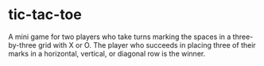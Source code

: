 
# tic-tac-toe

A mini game for two players who take turns marking the spaces in a three-by-three grid with X or O. The player who succeeds in placing three of their marks in a horizontal, vertical, or diagonal row is the winner.

